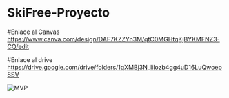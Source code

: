 # SkiFree-Proyecto

#Enlace al Canvas
https://www.canva.com/design/DAF7KZZYn3M/qtC0MGHtqKjBYKMFNZ3-CQ/edit

#Enlace al drive
https://drive.google.com/drive/folders/1qXMBj3N_lilozb4gg4uD16LuQwoep8SV


![MVP](https://www.figma.com/community/file/1333770186840204777/skifree)

